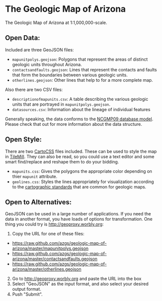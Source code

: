 The Geologic Map of Arizona
===========================

The Geologic Map of Arizona at 1:1,000,000-scale.

## Open Data:

Included are three GeoJSON files:
- `mapunitpolys.geojson`: Polygons that represent the areas of distinct geologic units throughout Arizona.
- `contactsandfaults.geojson`: Lines that represent the contacts and faults that form the boundaries between various geologic units.
- `otherlines.geojson`: Other lines that help to for a more complete map.

Also there are two CSV files:
- `descriptionofmapunits.csv`: A table describing the various geologic units that are portrayed in `mapunitpolys.geojson`. 
- `datasources.csv`: Information about the lineage of individual features

Generally speaking, the data conforms to the [NCGMP09 database model](http://ncgmp09.github.io/). Please check that out for more information about the data structure.

## Open Style:

There are two [CartoCSS](http://www.mapbox.com/tilemill/docs/manual/carto/) files included. These can be used to style the map in [TileMill](http://www.mapbox.com/tilemill/). They can also be read, so you could use a text editor and some smart find/replace and reshape them to do your bidding.
- `mapunits.css`: Gives the polygons the appropriate color depending on thier `mapunit` attribute.
- `geolines.css`: Styles the lines appropriately for visualization according to the [cartographic standards](https://github.com/rclark/geocarto) that are common for geologic maps.

## Open to Alternatives:
GeoJSON can be used in a large number of applications. If you need the data in another format, you have loads of options for transformation. One thing you could try is http://geoproxy.worbly.org:

1. Copy the URL for one of these files:

  - https://raw.github.com/azgs/geologic-map-of-arizona/master/mapunitpolys.geojson
  - https://raw.github.com/azgs/geologic-map-of-arizona/master/contactsandfaults.geojson
  - https://raw.github.com/azgs/geologic-map-of-arizona/master/otherlines.geojson
    
2. Go to http://geoproxy.worbly.org and paste the URL into the box
3. Select "GeoJSON" as the input format, and also select your desired output format.
4. Push "Submit".
